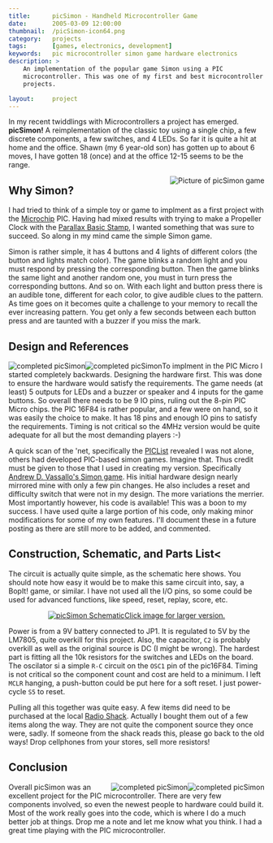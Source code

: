 ```yaml
---
title: 		picSimon - Handheld Microcontroller Game
date: 		2005-03-09 12:00:00
thumbnail: 	/picSimon-icon64.png
category: 	projects
tags: 		[games, electronics, development]
keywords: 	pic microcontroller simon game hardware electronics
description: >
    An implementation of the popular game Simon using a PIC
    microcontroller. This was one of my first and best microcontroller
    projects.

layout: 	project
---
```

In my recent twiddlings with Microcontrollers a project has emerged. <b>picSimon!</b> A reimplementation of the classic toy using a single chip, a few discrete components, a few switches, and 4 LEDs. So far it is quite a hit at home and the office. Shawn (my 6 year-old son) has gotten up to about 6 moves, I have gotten 18 (once) and at the office 12-15 seems to be the range.

<img alt="Picture of picSimon game" src="{{site.asseturl}}/picSimon-1.jpg" style="float: right;" />

## Why Simon?

I had tried to think of a simple toy or game to implment as a first project with the <a href="http://microchip.com">Microchip</a> PIC. Having had mixed results with trying to make a Propeller Clock with the <a href="http://parallax.com">Parallax Basic Stamp</a>, I wanted something that was sure to succeed. So along in my mind came the simple Simon game.

Simon is rather simple, it has 4 buttons and 4 lights of different colors (the button and lights match color). The game blinks a random light and you must respond by pressing the corresponding button. Then the game blinks the same light and another random one, you must in turn press the corresponding buttons. And so on. With each light and button press there is an audible tone, different for each color, to give audible clues to the pattern. As time goes on it becomes quite a challenge to your memory to recall the ever increasing pattern. You get only a few seconds between each button press and are taunted with a buzzer if you miss the mark.

## Design and References
<img alt="completed picSimon" style="float: left;" src="{{site.asseturl}}/picSimon-5.jpg" /><img alt="completed picSimon" style="float: left;" src="{{site.asseturl}}/picSimon-4.jpg" />To implment in the PIC Micro I started completely backwards. Designing the hardware first. This was done to ensure the hardware would satisfy the requirements. The game needs (at least) 5 outputs for LEDs and a buzzer or speaker and 4 inputs for the game buttons. So overall there needs to be 9 IO pins, ruling out the 8-pin PIC Micro chips. the PIC 16F84 is rather popular, and a few were on hand, so it was easily the choice to make. It has 18 pins and enough IO pins to satisfy the requirements. Timing is not critical so the 4MHz version would be quite adequate for all but the most demanding players :-)

A quick scan of the 'net, specifically the <a href="http://www.piclist.org">PICList</a> revealed I was not alone, others had developed PIC-based simon games. Imagine that. Thus credit must be given to those that I used in creating my version. Specifically <a href="http://www.piclist.com/techref/piclist/simon/index.htm">Andrew D. Vassallo's Simon game</a>. His initial hardware design nearly mirrored mine with only a few pin changes. He also includes a reset and difficulty switch that were not in my design. The more variations the merrier. Most importantly however, his code is available! This was a boon to my success. I have used quite a large portion of his code, only making minor modifications for some of my own features. I'll document these in a future posting as there are still more to be added, and commented.

## Construction, Schematic, and Parts List<
The circuit is actually quite simple, as the schematic here shows. You should note how easy it would be to make this same circuit into, say, a BopIt! game, or similar. I have not used all the I/O pins, so some could be used for advanced functions, like speed, reset, replay, score, etc.

<p style="text-align: center;"><a href="{{site.asseturl}}/picSimon-schematic847x783.png"><img alt="picSimon Schematic" src="{{site.asseturl}}/picSimon-schematic489x456.png" />Click image for larger version.</a></p>

Power is from a 9V battery connected to <span class="code">JP1</span>. It is regulated to 5V by the LM7805, quite overkill for this project. Also, the capacitor, <code>C2</code> is probably overkill as well as the original source is DC (I might be wrong). The hardest part is fitting all the 10k resistors for the switches and LEDs on the board. The oscilator si a simple <code>R-C</code> circuit on the <code>OSC1</code> pin of the pic16F84. Timing is not critical so the component count and cost are held to a minimum. I left <code>MCLR</code> hanging, a push-button could be put here for a soft reset. I just power-cycle <code>S5</code> to reset.

Pulling all this together was quite easy. A few items did need to be purchased at the local <a href="http://radioshack.com">Radio Shack</a>. Actually I bought them out of a few items along the way. They are not quite the component source they once were, sadly. If someone from the shack reads this, please go back to the old ways! Drop cellphones from your stores, sell more resistors!

## Conclusion
<img alt="completed picSimon" style="float: right;" src="{{site.asseturl}}/picSimon-3.jpg" /><img alt="completed picSimon" style="float: right;" src="{{site.asseturl}}/picSimon-2.jpg" />Overall picSimon was an excellent project for the PIC microcontroller. There are very few components involved, so even the newest people to hardware could build it. Most of the work really goes into the code, which is where I do a much better job at things. Drop me a note and let me know what you think. I had a great time playing with the PIC microcontroller.
